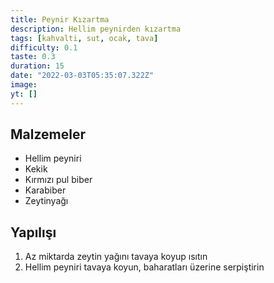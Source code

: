 ```yaml
---
title: Peynir Kızartma
description: Hellim peynirden kızartma
tags: [kahvalti, sut, ocak, tava]
difficulty: 0.1
taste: 0.3
duration: 15
date: "2022-03-03T05:35:07.322Z"
image:
yt: []
---
```


## Malzemeler

- Hellim peyniri
- Kekik
- Kırmızı pul biber
- Karabiber
- Zeytinyağı

## Yapılışı

1. Az miktarda zeytin yağını tavaya koyup ısıtın
2. Hellim peyniri tavaya koyun, baharatları üzerine serpiştirin
